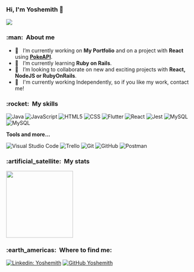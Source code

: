### Hi, I'm Yoshemith 👋

![](https://komarev.com/ghpvc/?username=Yoshemith&color=006bed)

<h3> :man: &nbsp;About me </h3>

<!--
**Yoshemith/Yoshemith** is a ✨ _special_ ✨ repository because its `README.md` (this file) appears on your GitHub profile.

Here are some ideas to get you started:
🤔  - 🎓
-->

- 🔭 &nbsp; I’m currently working on **My Portfolio** and on a project with **React** using <a href="https://pokeapi.co/">**PokeAPI**</a>.
- 🌱 &nbsp; I’m currently learning **Ruby on Rails**.
- 👯 &nbsp; I’m looking to collaborate on new and exciting projects with **React, NodeJS or RubyOnRails**.
- 💼 &nbsp; I'm currently working Independently, so if you like my work, contact me!
<!-- 
- 🤔 I’m looking for help with ...
- 💬 Ask me about ...
- 📫 How to reach me: ...
- 😄 Pronouns: ...
- ⚡ Fun fact: ...

[![Gmail Badge](https://img.shields.io/badge/-seuemail@email.com-006bed?style=flat-square&logo=Gmail&logoColor=white&link=mailto:YOUR-EMAILL)](mailto:YOUR-EMAIL)

-->

<h3> :rocket: &nbsp;My skills </h3>

  ![Java](https://img.shields.io/badge/-Java-333333?style=flat&logo=Java&logoColor=007396)
  ![JavaScript](https://img.shields.io/badge/-JavaScript-333333?style=flat&logo=javascript)
  ![HTML5](https://img.shields.io/badge/-HTML5-333333?style=flat&logo=HTML5)
  ![CSS](https://img.shields.io/badge/-CSS-333333?style=flat&logo=CSS3&logoColor=1572B6)
  ![Flutter](https://img.shields.io/badge/-Flutter-333333?style=flat&logo=Flutter)
  ![React](https://img.shields.io/badge/-React-333333?style=flat&logo=react)
  ![Jest](https://img.shields.io/badge/-Jest-333333?style=flat&logo=jest)
  ![MySQL](https://img.shields.io/badge/-MySQL-333333?style=flat&logo=mysql)
  ![MySQL](https://img.shields.io/badge/-Mongo-333333?style=flat&logo=mongo)

**Tools and more...**

  ![Visual Studio Code](https://img.shields.io/badge/-Visual%20Studio%20Code-333333?style=flat&logo=visual-studio-code&logoColor=007ACC)
  ![Trello](https://img.shields.io/badge/-Trello-333333?style=flat&logo=trello&logoColor=007ACC)
  ![Git](https://img.shields.io/badge/-Git-333333?style=flat&logo=git)
  ![GitHub](https://img.shields.io/badge/-GitHub-333333?style=flat&logo=github)
  ![Postman](https://img.shields.io/badge/-Postman-333333?style=flat&logo=postman)

<h3> :artificial_satellite: &nbsp;My stats</h3>

<a href="https://github.com/Yoshemith">
  <img height="180em" src="https://github-readme-stats.vercel.app/api?username=Yoshemith&theme=tokyonight&count_private=true&show_icons=true" />
</a>


<h3> :earth_americas: &nbsp;Where to find me: </h3> 

[![Linkedin: Yoshemith](https://img.shields.io/badge/-Yoshemith-blue?style=flat-square&logo=Linkedin&logoColor=white&link=https://www.linkedin.com/in/yoshemith/)](https://www.linkedin.com/in/yoshemith/)
[![GitHub Yoshemith]( https://img.shields.io/github/followers/Yoshemith?label=follow&style=social)](https://github.com/Yoshemith/)
